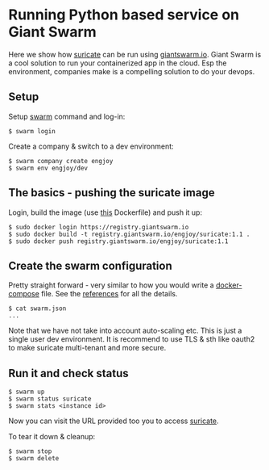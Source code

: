 
# Running Python based service on Giant Swarm

Here we show how [suricate](http://www.github.com/engjoy/suricate) can be run using [giantswarm.io](https://www.giantswarm.io). Giant Swarm is a cool solution to run your containerized app in the cloud. Esp the environment, companies make is a compelling solution to do your devops.

## Setup

Setup [swarm](http://docs.giantswarm.io/reference/installation/#linux) command and log-in:

    $ swarm login

Create a company & switch to a dev environment:

    $ swarm company create engjoy
    $ swarm env engjoy/dev

## The basics - pushing the suricate image

Login, build the image (use [this](https://github.com/engjoy/suricate_docker_compose/blob/master/Dockerfile) Dockerfile) and push it up:

    $ sudo docker login https://registry.giantswarm.io
    $ sudo docker build -t registry.giantswarm.io/engjoy/suricate:1.1 .
    $ sudo docker push registry.giantswarm.io/engjoy/suricate:1.1

## Create the swarm configuration

Pretty straight forward - very similar to how you would write a [docker-compose](https://github.com/engjoy/suricate_docker_compose/blob/master/docker-compose.yml) file. See the [references](http://docs.giantswarm.io/reference/swarm-json/) for all the details.

    $ cat swarm.json
    ...

Note that we have not take into account auto-scaling etc. This is just a single user dev environment. It is recommend to use TLS & sth like oauth2 to make suricate multi-tenant and more secure.

## Run it and check status

    $ swarm up
    $ swarm status suricate
    $ swarm stats <instance id>

Now you can visit the URL provided too you to access [suricate](http://www.github.com/engjoy/suricate).

To tear it down & cleanup:

    $ swarm stop
    $ swarm delete

